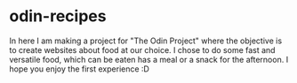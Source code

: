 # odin-recipes
In here I am making a project for "The Odin Project" where the objective is to create websites about food at our choice.
I chose to do some fast and versatile food, which can be eaten has a meal or a snack for the afternoon. 
I hope you enjoy the first experience :D